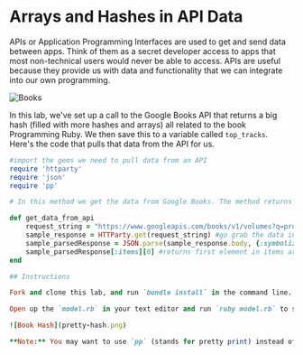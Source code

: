 
    
# Arrays and Hashes in API Data

APIs or Application Programming Interfaces are used to get and send data between apps. Think of them as a secret developer access to apps that most non-technical users would never be able to access. APIs are useful because they provide us with data and functionality that we can integrate into our own programming.

![Books](https://i.ebayimg.com/images/g/l6IAAOxyUrZS64di/s-l400.jpg)

In this lab, we've set up a call to the Google Books API that returns a big hash (filled with more hashes and arrays) all related to the book Programming Ruby. We then save this to a variable called `top_tracks`. Here's the code that pulls that data from the API for us.

```ruby
#import the gems we need to pull data from an API
require 'httparty'
require 'json'
require 'pp'

# In this method we get the data from Google Books. The method returns data for the first book.

def get_data_from_api
	request_string = "https://www.googleapis.com/books/v1/volumes?q=programming+ruby" #creates a url to access API data
	sample_response = HTTParty.get(request_string) #go grab the data in the portal
	sample_parsedResponse = JSON.parse(sample_response.body, {:symbolize_names => true}) #makes data easy to read
	sample_parsedResponse[:items][0] #returns first element in items array
end

## Instructions

Fork and clone this lab, and run `bundle install` in the command line.

Open up the `model.rb` in your text editor and run `ruby model.rb` to see the nested hash that is returned in `books`. Then see how far you can get at parsing through this crazy nested hash of data to write code that will answer the questions in the file. There are easy, medium and hard challenges... Good luck! For your reference, the hash (in pretty form) is below:

![Book Hash](pretty-hash.png)

**Note:** You may want to use `pp` (stands for pretty print) instead of `print` or `puts` - it makes the data structures much easier to see as you're working with them!

